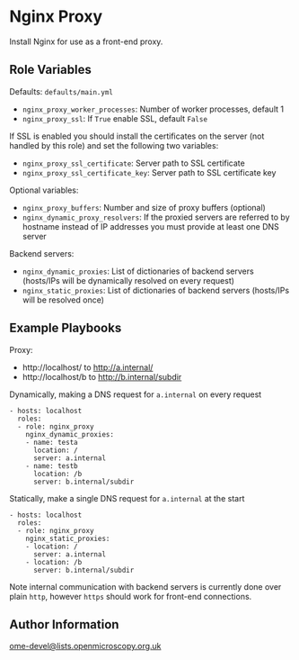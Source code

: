 Nginx Proxy
===========

Install Nginx for use as a front-end proxy.

Role Variables
--------------

Defaults: `defaults/main.yml`

- `nginx_proxy_worker_processes`: Number of worker processes, default 1
- `nginx_proxy_ssl`: If `True` enable SSL, default `False`

If SSL is enabled you should install the certificates on the server (not handled by this role) and set the following two variables:

- `nginx_proxy_ssl_certificate`: Server path to SSL certificate
- `nginx_proxy_ssl_certificate_key`: Server path to SSL certificate key

Optional variables:

- `nginx_proxy_buffers`: Number and size of proxy buffers (optional)
- `nginx_dynamic_proxy_resolvers`: If the proxied servers are referred to by hostname instead of IP addresses you must provide at least one DNS server

Backend servers:

- `nginx_dynamic_proxies`: List of dictionaries of backend servers (hosts/IPs will be dynamically resolved on every request)
- `nginx_static_proxies`: List of dictionaries of backend servers (hosts/IPs will be resolved once)


Example Playbooks
-----------------

Proxy:
- http://localhost/ to http://a.internal/
- http://localhost/b to http://b.internal/subdir

Dynamically, making a DNS request for `a.internal` on every request

    - hosts: localhost
      roles:
      - role: nginx_proxy
        nginx_dynamic_proxies:
        - name: testa
          location: /
          server: a.internal
        - name: testb
          location: /b
          server: b.internal/subdir

Statically, make a single DNS request for `a.internal` at the start

    - hosts: localhost
      roles:
      - role: nginx_proxy
        nginx_static_proxies:
        - location: /
          server: a.internal
        - location: /b
          server: b.internal/subdir


Note internal communication with backend servers is currently done over plain `http`, however `https` should work for front-end connections.


Author Information
------------------

ome-devel@lists.openmicroscopy.org.uk
